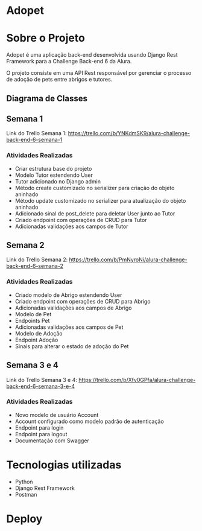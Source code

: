 # Adopet

# Sobre o Projeto

Adopet é uma aplicação back-end desenvolvida usando Django Rest Framework para a Challenge Back-end 6 da Alura.

O projeto consiste em uma API Rest responsável por gerenciar o processo de adoção de pets entre abrigos e tutores.

## Diagrama de Classes

## Semana 1

Link do Trello Semana 1: https://trello.com/b/YNKdmSK9/alura-challenge-back-end-6-semana-1

### Atividades Realizadas

- Criar estrutura base do projeto
- Modelo Tutor estendendo User
- Tutor adicionado no Django admin
- Método create customizado no serializer para criação do objeto aninhado
- Método update customizado no serializer para atualização do objeto aninhado
- Adicionado sinal de post_delete para deletar User junto ao Tutor
- Criado endpoint com operações de CRUD para Tutor
- Adicionadas validações aos campos de Tutor

## Semana 2

Link do Trello Semana 2: https://trello.com/b/PmNyroNi/alura-challenge-back-end-6-semana-2

### Atividades Realizadas

- Criado modelo de Abrigo estendendo User
- Criado endpoint com operações de CRUD para Abrigo
- Adicionadas validações aos campos de Abrigo
- Modelo de Pet
- Endpoints Pet
- Adicionadas validações aos campos de Pet
- Modelo de Adoção
- Endpoint Adoção
- Sinais para alterar o estado de adoção do Pet

## Semana 3 e 4

Link do Trello Semana 3 e 4: https://trello.com/b/Xfv0GPfa/alura-challenge-back-end-6-semana-3-e-4

### Atividades Realizadas

- Novo modelo de usuário Account
- Account configurado como modelo padrão de autenticação
- Endpoint para login
- Endpoint para logout
- Documentação com Swagger

# Tecnologias utilizadas

- Python
- Django Rest Framework
- Postman

# Deploy
